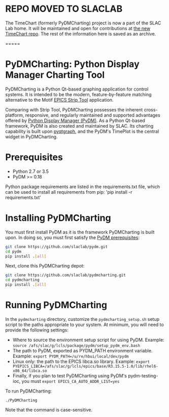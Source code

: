 # REPO MOVED TO SLACLAB
The TimeChart (formerly PyDMCharting) project is now a part of the SLAC Lab home. It will be maintained and open for contributions at [the new TimeChart repo](https://github.com/slaclab/timechart "SLAC Lab TimeChart"). The rest of the information here is saved as an archive.

=====

# PyDMCharting: Python Display Manager Charting Tool
PyDMCharting is a Python Qt-based graphing application for control systems. It is intended to be the modern, feature-by-feature matching alternative to the Motif [EPICS Strip Tool](https://epics.anl.gov/extensions/StripTool/ "EPICS Strip Tool") application.

Comparing with Strip Tool, PyDMCharting possesses the inherent cross-platform, responsive, and regularly maintained and supported advantages offered by [Python Display Manager (PyDM)](https://github.com/slaclab/pydm "PyDM"). As a Python Qt-based framework, PyDM is also created and maintained by SLAC. Its charting capability is built upon [pyqtgraph](http://pyqtgraph.org/ "PyQtGraph"),
and the PyDM's TimePlot is the central widget in PyDMCharting.

# Prerequisites
* Python 2.7 or 3.5
* PyDM >= 0.18

Python package requirements are listed in the requirements.txt file, which can be used to install all requirements from pip: 'pip install -r requirements.txt'

# Installing PyDMCharting
You must first install PyDM as it is the framework PyDMCharting is built upon. In doing so, you must first satisfy the [PyDM prerequisites](https://github.com/slaclab/pydm/blob/master/requirements.txt, "PyDM Requirements"):
 
```sh
git clone https://github.com/slaclab/pydm.git
cd pydm
pip install .[all]
```

Next, clone this PyDMCharting depot:

```sh
git clone https://github.com/slaclab/pydmcharting.git
cd pydmcharting
pip install .[all]
```

# Running PyDMCharting
In the ```pydmcharting``` directory, customize the ```pydmcharting_setup.sh``` setup script to the paths appropriate to your system. At minimum, you will need to provide the following settings:

* Where to source the environment setup script for using PyDM. Example: ```source /afs/slac/g/lcls/package/pydm/setup_pydm_env.bash```
* The path to PyDM, exported as PYDM_PATH environment variable. Example: ```export PYDM_PATH=/u/re/hbui/local/dev/pydm```
* Linux only: the path to the EPICS libca.so library. Example: ```export PYEPICS_LIBCA=/afs/slac/g/lcls/epics/base/R3.15.5-1.0/lib/rhel6-x86_64/libca.so```
* Finally, if you plan to test PyDMCharting using PyDM's pydm-testing-ioc, you must ```export EPICS_CA_AUTO_ADDR_LIST=yes```

To run PyDMCharting:

```./PyDMCharting```

Note that the command is case-sensitive.


